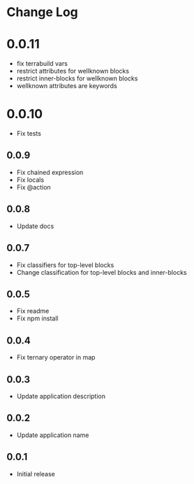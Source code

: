 # Change Log

# 0.0.11
- fix terrabuild vars
- restrict attributes for wellknown blocks
- restrict inner-blocks for wellknown blocks
- wellknown attributes are keywords

# 0.0.10
- Fix tests

## 0.0.9
- Fix chained expression
- Fix locals
- Fix @action

## 0.0.8
- Update docs

## 0.0.7
- Fix classifiers for top-level blocks
- Change classification for top-level blocks and inner-blocks

## 0.0.5
- Fix readme
- Fix npm install

## 0.0.4
- Fix ternary operator in map

## 0.0.3
- Update application description

## 0.0.2
- Update application name

## 0.0.1
- Initial release
